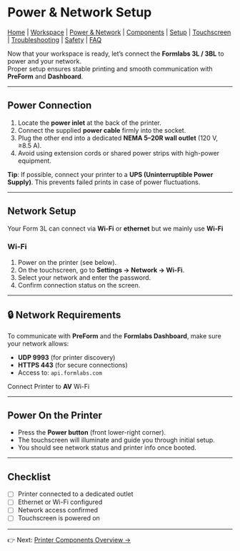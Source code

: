 # Power & Network Setup

<!-- Navigation -->
<nav>
  <a href="index.md"> Home</a> |
  <a href="workspace.md">Workspace</a> |
  <a href="power-network.md">Power &amp; Network</a> |
  <a href="components.md">Components</a> |
  <a href="setup.md">Setup</a> |
  <a href="commands.md">Touchscreen</a> |
  <a href="troubleshooting.md">Troubleshooting</a> |
  <a href="safety-environment.md">Safety</a> |
  <a href="faq.md">FAQ</a>
</nav>

Now that your workspace is ready, let’s connect the **Formlabs 3L / 3BL** to power and your network.  
Proper setup ensures stable printing and smooth communication with **PreForm** and **Dashboard**.

---

## Power Connection
1. Locate the **power inlet** at the back of the printer.  
2. Connect the supplied **power cable** firmly into the socket.  
3. Plug the other end into a dedicated **NEMA 5–20R wall outlet** (120 V, ≥8.5 A).  
4. Avoid using extension cords or shared power strips with high-power equipment.  

**Tip**: If possible, connect your printer to a **UPS (Uninterruptible Power Supply)**. This prevents failed prints in case of power fluctuations.

---

## Network Setup
Your Form 3L can connect via **Wi-Fi** or **ethernet** but we mainly use **Wi-Fi**


### Wi-Fi
1. Power on the printer (see below).  
2. On the touchscreen, go to **Settings → Network → Wi-Fi**.  
3. Select your network and enter the password.  
4. Confirm connection status on the screen.  

---

## 🔒 Network Requirements
To communicate with **PreForm** and the **Formlabs Dashboard**, make sure your network allows:  
- **UDP 9993** (for printer discovery)  
- **HTTPS 443** (for secure connections)  
- Access to: `api.formlabs.com`

Connect Printer to **AV** Wi-Fi

---

## Power On the Printer
- Press the **Power button** (front lower-right corner).  
- The touchscreen will illuminate and guide you through initial setup.  
- You should see network status and printer info once booted.

---

## Checklist
- [ ] Printer connected to a dedicated outlet  
- [ ] Ethernet or Wi-Fi configured  
- [ ] Network access confirmed  
- [ ] Touchscreen is powered on  

---

👉 Next: [Printer Components Overview →](components.md)
